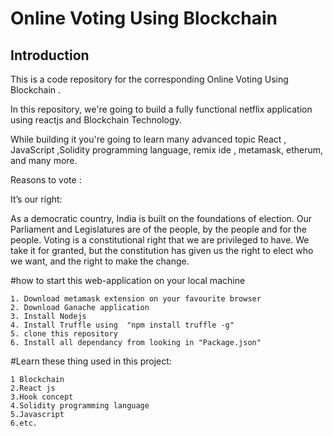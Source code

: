 # Online Voting Using Blockchain


## Introduction
This is a code repository for the corresponding Online Voting Using Blockchain . 

In this repository, we're going to build a fully functional netflix application using reactjs and Blockchain Technology. 

While building it you're going to learn many advanced  topic React , JavaScript ,Solidity programming language, remix ide , metamask, etherum, and many more.


Reasons to vote :

It’s our right:

As a democratic country, India is built on the foundations of election. Our Parliament and Legislatures are of the people, by the people and for the people. Voting is a 
constitutional right that we are privileged to have. We take it for granted, but the constitution has given us the right to elect who we want, and the right to make the
change.

#how to start this web-application on your local machine
    
    1. Download metamask extension on your favourite browser 
    2. Download Ganache application 
    3. Install Nodejs 
    4. Install Truffle using  "npm install truffle -g"
    5. clone this repository
    6. Install all dependancy from looking in "Package.json"
    

#Learn these thing used in this project:
    
    1 Blockchain
    2.React js
    3.Hook concept
    4.Solidity programming language
    5.Javascript
    6.etc.
    
    

